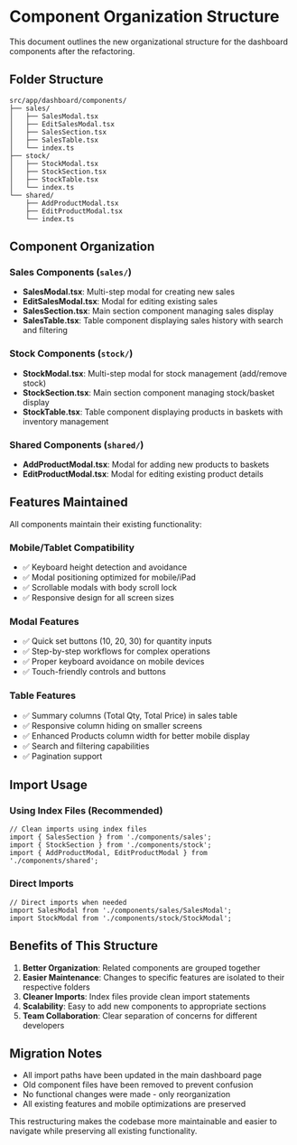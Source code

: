 # Component Organization Structure

This document outlines the new organizational structure for the dashboard components after the refactoring.

## Folder Structure

```
src/app/dashboard/components/
├── sales/
│   ├── SalesModal.tsx
│   ├── EditSalesModal.tsx
│   ├── SalesSection.tsx
│   ├── SalesTable.tsx
│   └── index.ts
├── stock/
│   ├── StockModal.tsx
│   ├── StockSection.tsx
│   ├── StockTable.tsx
│   └── index.ts
└── shared/
    ├── AddProductModal.tsx
    ├── EditProductModal.tsx
    └── index.ts
```

## Component Organization

### Sales Components (`sales/`)
- **SalesModal.tsx**: Multi-step modal for creating new sales
- **EditSalesModal.tsx**: Modal for editing existing sales
- **SalesSection.tsx**: Main section component managing sales display
- **SalesTable.tsx**: Table component displaying sales history with search and filtering

### Stock Components (`stock/`)
- **StockModal.tsx**: Multi-step modal for stock management (add/remove stock)
- **StockSection.tsx**: Main section component managing stock/basket display
- **StockTable.tsx**: Table component displaying products in baskets with inventory management

### Shared Components (`shared/`)
- **AddProductModal.tsx**: Modal for adding new products to baskets
- **EditProductModal.tsx**: Modal for editing existing product details

## Features Maintained

All components maintain their existing functionality:

### Mobile/Tablet Compatibility
- ✅ Keyboard height detection and avoidance
- ✅ Modal positioning optimized for mobile/iPad
- ✅ Scrollable modals with body scroll lock
- ✅ Responsive design for all screen sizes

### Modal Features
- ✅ Quick set buttons (10, 20, 30) for quantity inputs
- ✅ Step-by-step workflows for complex operations
- ✅ Proper keyboard avoidance on mobile devices
- ✅ Touch-friendly controls and buttons

### Table Features
- ✅ Summary columns (Total Qty, Total Price) in sales table
- ✅ Responsive column hiding on smaller screens
- ✅ Enhanced Products column width for better mobile display
- ✅ Search and filtering capabilities
- ✅ Pagination support

## Import Usage

### Using Index Files (Recommended)
```tsx
// Clean imports using index files
import { SalesSection } from './components/sales';
import { StockSection } from './components/stock';
import { AddProductModal, EditProductModal } from './components/shared';
```

### Direct Imports
```tsx
// Direct imports when needed
import SalesModal from './components/sales/SalesModal';
import StockModal from './components/stock/StockModal';
```

## Benefits of This Structure

1. **Better Organization**: Related components are grouped together
2. **Easier Maintenance**: Changes to specific features are isolated to their respective folders
3. **Cleaner Imports**: Index files provide clean import statements
4. **Scalability**: Easy to add new components to appropriate sections
5. **Team Collaboration**: Clear separation of concerns for different developers

## Migration Notes

- All import paths have been updated in the main dashboard page
- Old component files have been removed to prevent confusion
- No functional changes were made - only reorganization
- All existing features and mobile optimizations are preserved

This restructuring makes the codebase more maintainable and easier to navigate while preserving all existing functionality.
